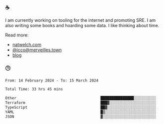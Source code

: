 ### ☕

I am currently working on tooling for the internet and promoting SRE. I am also writing some books and hoarding some data. I like thinking about time. 

Read more:

 - [natwelch.com](https://natwelch.com)
 - [@icco@merveilles.town](https://merveilles.town/@icco)
 - [blog](https://writing.natwelch.com)

### 🕒

<!--START_SECTION:waka-->

```txt
From: 14 February 2024 - To: 15 March 2024

Total Time: 33 hrs 45 mins

Other                                      ███████████████░░░░░░░░░░   60.26 %
Terraform                                  ███▓░░░░░░░░░░░░░░░░░░░░░   14.76 %
TypeScript                                 ██▓░░░░░░░░░░░░░░░░░░░░░░   11.19 %
YAML                                       █▒░░░░░░░░░░░░░░░░░░░░░░░   05.55 %
JSON                                       ▓░░░░░░░░░░░░░░░░░░░░░░░░   02.15 %
```

<!--END_SECTION:waka-->
